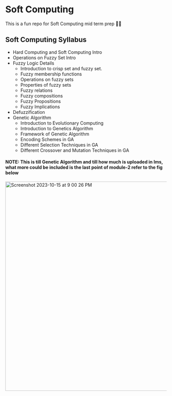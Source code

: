 
# Soft Computing 

This is a fun repo for Soft Computing mid term prep 📖🤓

## Soft Computing Syllabus 

- Hard Computing and Soft Computing Intro
- Operations on Fuzzy Set Intro
- Fuzzy Logic Details
   - Introduction to crisp set and fuzzy set.
   - Fuzzy membership functions
   - Operations on fuzzy sets
   - Properties of fuzzy sets
   - Fuzzy relations
   - Fuzzy compositions
   - Fuzzy Propositions
   - Fuzzy Implications
- Defuzzification
- Genetic Algorithm
   - Introduction to Evolutionary Computing
   - Introduction to Genetics Algorithm
   - Framework of Genetic Algorithm
   - Encoding Schemes in GA
   - Different Selection Techniques in GA
   - Different Crossover and Mutation Techniques in GA


#### NOTE: This is till Genetic Algorithm and till how much is uploaded in lms, what more could be included is the last point of module-2 refer to the fig below 

<img width="653" alt="Screenshot 2023-10-15 at 9 00 26 PM" src="https://github.com/Aarush-Acharya/Soft-Computing/assets/92685647/a506c2c9-4b5b-46be-8147-469e2844f87a">




